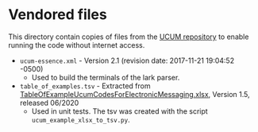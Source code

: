 # Vendored files

This directory contain copies of files from the [UCUM repository](https://github.com/ucum-org/ucum) to enable running the code without internet access.

* `ucum-essence.xml` - Version 2.1 (revision date: 2017-11-21 19:04:52 -0500)
  * Used to build the terminals of the lark parser.
* `table_of_examples.tsv` - Extracted from [TableOfExampleUcumCodesForElectronicMessaging.xlsx](https://github.com/ucum-org/ucum/blob/main/common-units/TableOfExampleUcumCodesForElectronicMessaging.xlsx), Version 1.5, released 06/2020
  * Used in unit tests. The tsv was created with the script `ucum_example_xlsx_to_tsv.py`.

